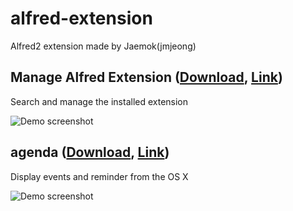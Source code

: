 alfred-extension
================

Alfred2 extension made by Jaemok(jmjeong)

## Manage Alfred Extension ([Download](https://raw.github.com/jmjeong/alfred-extension/master/managealfredextension/ManageAlfredExtension.alfredworkflow), [Link](https://github.com/jmjeong/alfred-extension/tree/master/managealfredextension)) 

Search and manage the installed extension

![Demo screenshot](https://raw.github.com/jmjeong/alfred-extension/master/managealfredextension/screenshot.png)

## agenda ([Download](https://raw.github.com/jmjeong/alfred-extension/master/agenda/agenda.alfredworkflow), [Link](https://github.com/jmjeong/alfred-extension/tree/master/agenda))

Display events and reminder from the OS X


![Demo screenshot](https://raw.github.com/jmjeong/alfred-extension/master/agenda/screenshot.jpg)


